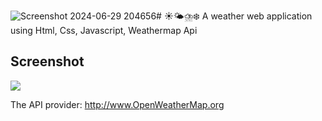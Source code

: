 ![Screenshot 2024-06-29 204656](https://github.com/abhisheksince2000/Weather-Forecast-Using-API-key/assets/112538249/0aaa8d06-5a4e-4745-b021-bdfdfc35b0bf)# ☀️🌤⛈❄️ A weather web application using Html, Css, Javascript, Weathermap Api

## Screenshot
<img src="https://github.com/abhisheksince2000/Weather-Forecast-Using-API-key/edit/main/Screenshot 2024-06-29 204656">

The API provider: http://www.OpenWeatherMap.org




